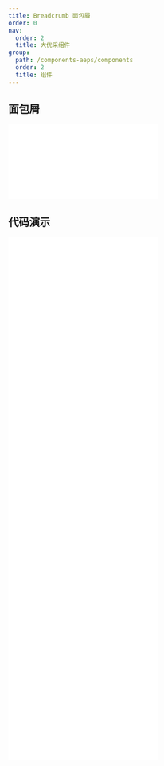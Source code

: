 ```yaml
---
title: Breadcrumb 面包屑
order: 0
nav:
  order: 2
  title: 大优采组件
group:
  path: /components-aeps/components
  order: 2
  title: 组件
---
```


## 面包屑

<div>
<embed src="@docs-common/breadcrumb/index.md"></embed>
</div>
        
## 代码演示

<Row gutter=8>

  <Col span=12>
    
  <div class="code-box"><embed src="@abiz-rc-aeps/breadcrumb/demo/basic-breadcrumb-aeps.md"></embed></div>
          
  <div class="code-box"><embed src="@abiz-rc-aeps/breadcrumb/demo/router-4-breadcrumb-aeps.md"></embed></div>
          
  <div class="code-box"><embed src="@abiz-rc-aeps/breadcrumb/demo/overlay-breadcrumb-aeps.md"></embed></div>
          
  </Col>
          
  <Col span=12>
    
  <div class="code-box"><embed src="@abiz-rc-aeps/breadcrumb/demo/withIcon-breadcrumb-aeps.md"></embed></div>
          
  <div class="code-box"><embed src="@abiz-rc-aeps/breadcrumb/demo/separator-breadcrumb-aeps.md"></embed></div>
          
  <div class="code-box"><embed src="@abiz-rc-aeps/breadcrumb/demo/separator-indepent-breadcrumb-aeps.md"></embed></div>
          
  </Col>
          
</Row>
        
<div><embed src="@docs-common/breadcrumb/index-api.md"></embed><div>
        